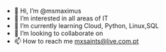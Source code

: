 - 👋 Hi, I’m @msmaximus
- 👀 I’m interested in all areas of IT
- 🌱 I’m currently learning Cloud, Python, Linux,SQL
- 💞️ I’m looking to collaborate on 
- 📫 How to reach me mxsaints@live.com.pt

<!---
msmaximus/msmaximus is a ✨ special ✨ repository because its `README.md` (this file) appears on your GitHub profile.
You can click the Preview link to take a look at your changes.
--->
